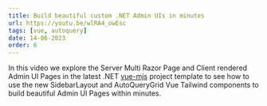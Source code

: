 ```yaml
---
title: Build beautiful custom .NET Admin UIs in minutes
url: https://youtu.be/wlRA4_owEsc
tags: [vue, autoquery]
date: 14-06-2023
order: 6
---
```


In this video we explore the Server Multi Razor Page and Client rendered Admin UI Pages in the latest .NET
[vue-mjs](https://vue-mjs.web-templates.io) project template to see how to use the new SidebarLayout and AutoQueryGrid
Vue Tailwind components to build beautiful Admin UI Pages within minutes.